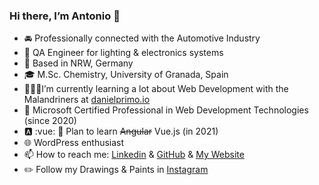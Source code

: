 ### Hi there, I’m Antonio 👋

- 🚘 Professionally connected with the Automotive Industry
- 💼 QA Engineer for lighting & electronics systems
- 📍 Based in NRW, Germany
- 🎓 M.Sc. Chemistry, University of Granada, Spain
- 👨🏼‍💻I’m currently learning a lot about Web Development with the Malandriners at [danielprimo.io](https://www.danielprimo.io/)
- 🔷 Microsoft Certified Professional in Web Development Technologies (since 2020)
- 🅰️ :vue: 💚 Plan to learn ~~Angular~~ Vue.js (in 2021)
- 🌐 WordPress enthusiast 
- 📫 How to reach me: [Linkedin](https://www.linkedin.com/in/antonio-manuel-arjona/) & [GitHub](https://twochemist.github.io/) & [My Website](https://antonioarjona.dev/)
- ✏️ Follow my Drawings & Paints in [Instagram](https://www.instagram.com/chemistautomotive/)
